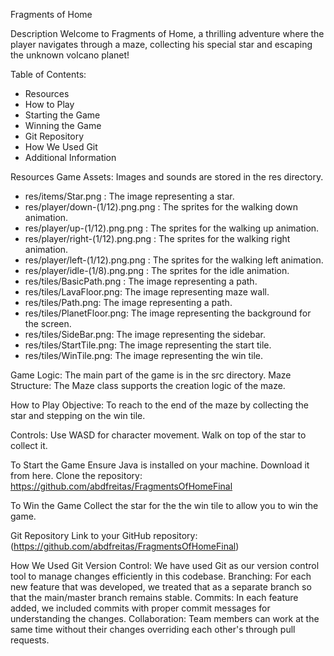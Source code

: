 Fragments of Home

Description
Welcome to Fragments of Home, a thrilling adventure where the player navigates through a maze, 
collecting his special star and escaping the unknown volcano planet! 

Table of Contents:
- Resources
- How to Play
- Starting the Game
- Winning the Game
- Git Repository
- How We Used Git
- Additional Information

Resources
Game Assets: Images and sounds are stored in the res directory.

- res/items/Star.png : The image representing a star.
- res/player/down-(1/12).png.png : The sprites for the walking down animation.
- res/player/up-(1/12).png.png : The sprites for the walking up animation.
- res/player/right-(1/12).png.png : The sprites for the walking right animation.
- res/player/left-(1/12).png.png : The sprites for the walking left animation.
- res/player/idle-(1/8).png.png : The sprites for the idle animation.
- res/tiles/BasicPath.png : The image representing a path.
- res/tiles/LavaFloor.png: The image representing maze wall.
- res/tiles/Path.png: The image representing a path.
- res/tiles/PlanetFloor.png: The image representing the background for the screen.
- res/tiles/SideBar.png: The image representing the sidebar.
- res/tiles/StartTile.png: The image representing the start tile.
- res/tiles/WinTile.png: The image representing the win tile.

Game Logic: The main part of the game is in the src directory.
Maze Structure: The Maze class supports the creation logic of the maze.

How to Play
Objective: To reach to the end of the maze by collecting the star and stepping on the win tile.

Controls:
Use WASD for character movement.
Walk on top of the star to collect it.

To Start the Game
Ensure Java is installed on your machine. Download it from here.
Clone the repository: https://github.com/abdfreitas/FragmentsOfHomeFinal

To Win the Game
Collect the star for the the win tile to allow you to win the game.


Git Repository
Link to your GitHub repository: (https://github.com/abdfreitas/FragmentsOfHomeFinal)

How We Used Git
Version Control: We have used Git as our version control tool to manage changes efficiently in this codebase.
Branching: For each new feature that was developed, we treated that as a separate branch so that the main/master branch remains stable.
Commits: In each feature added, we included commits with proper commit messages for understanding the changes.
Collaboration: Team members can work at the same time without their changes overriding each other's through pull requests.
